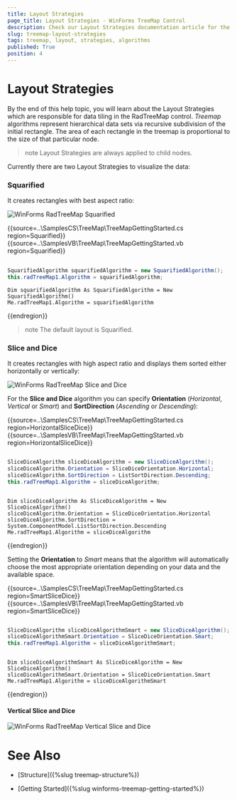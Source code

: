 ```yaml
---
title: Layout Strategies
page_title: Layout Strategies - WinForms TreeMap Control
description: Check our Layout Strategies documentation article for the RadTreeMap WinForms control.
slug: treemap-layout-strategies
tags: treemap, layout, strategies, algorithms
published: True
position: 4
---
```


# Layout Strategies

By the end of this help topic, you will learn about the Layout Strategies which are responsible for data tiling in the RadTreeMap control. *Treemap* algorithms represent hierarchical data sets via recursive subdivision of the initial rectangle. The area of each rectangle in the treemap is proportional to the size of that particular node.

>note Layout Strategies are always applied to child nodes.

Currently there are two Layout Strategies to visualize the data:

### Squarified 

It creates rectangles with best aspect ratio:

![WinForms RadTreeMap Squarified](images/treemap-layout-strategies001.png)

{{source=..\SamplesCS\TreeMap\TreeMapGettingStarted.cs region=Squarified}} 
{{source=..\SamplesVB\TreeMap\TreeMapGettingStarted.vb region=Squarified}} 

````C#
            
SquarifiedAlgorithm squarifiedAlgorithm = new SquarifiedAlgorithm(); 
this.radTreeMap1.Algorithm = squarifiedAlgorithm;

````
````VB.NET
Dim squarifiedAlgorithm As SquarifiedAlgorithm = New SquarifiedAlgorithm()
Me.radTreeMap1.Algorithm = squarifiedAlgorithm

````

{{endregion}} 

>note The default layout is Squarified.

### Slice and Dice 

It creates rectangles with high aspect ratio and displays them sorted either horizontally or vertically:

![WinForms RadTreeMap Slice and Dice](images/treemap-layout-strategies002.png)

For the **Slice and Dice** algorithm you can specify **Orientation** (*Horizontal*, *Vertical* or *Smart*) and **SortDirection** (*Ascending* or *Descending*):

{{source=..\SamplesCS\TreeMap\TreeMapGettingStarted.cs region=HorizontalSliceDice}} 
{{source=..\SamplesVB\TreeMap\TreeMapGettingStarted.vb region=HorizontalSliceDice}} 

````C#

SliceDiceAlgorithm sliceDiceAlgorithm = new SliceDiceAlgorithm();
sliceDiceAlgorithm.Orientation = SliceDiceOrientation.Horizontal;
sliceDiceAlgorithm.SortDirection = ListSortDirection.Descending;
this.radTreeMap1.Algorithm = sliceDiceAlgorithm;      

````
````VB.NET

Dim sliceDiceAlgorithm As SliceDiceAlgorithm = New SliceDiceAlgorithm()
sliceDiceAlgorithm.Orientation = SliceDiceOrientation.Horizontal
sliceDiceAlgorithm.SortDirection = System.ComponentModel.ListSortDirection.Descending
Me.radTreeMap1.Algorithm = sliceDiceAlgorithm

````

{{endregion}} 


Setting the **Orientation** to *Smart* means that the algorithm will automatically choose the most appropriate orientation depending on your data and the available space. 

{{source=..\SamplesCS\TreeMap\TreeMapGettingStarted.cs region=SmartSliceDice}} 
{{source=..\SamplesVB\TreeMap\TreeMapGettingStarted.vb region=SmartSliceDice}} 

````C#

SliceDiceAlgorithm sliceDiceAlgorithmSmart = new SliceDiceAlgorithm();
sliceDiceAlgorithmSmart.Orientation = SliceDiceOrientation.Smart;
this.radTreeMap1.Algorithm = sliceDiceAlgorithmSmart;          

````
````VB.NET

Dim sliceDiceAlgorithmSmart As SliceDiceAlgorithm = New SliceDiceAlgorithm()
sliceDiceAlgorithmSmart.Orientation = SliceDiceOrientation.Smart
Me.radTreeMap1.Algorithm = sliceDiceAlgorithmSmart

````

{{endregion}} 

#### Vertical Slice and Dice

![WinForms RadTreeMap Vertical Slice and Dice](images/treemap-layout-strategies003.png)
 
# See Also

* [Structure]({%slug treemap-structure%})

* [Getting Started]({%slug winforms-treemap-getting-started%})


